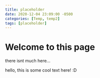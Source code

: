 ```yaml
---
title: placeholder
date: 2020-12-04 23:09:00 -0500
categories: [Temp, temp2]
tags: [placeholder]
---
```


# Welcome to this page

there isnt much here...

hello, this is some cool text here! :D
